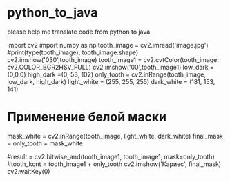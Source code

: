 # python_to_java
please help me translate code from python to java



import cv2
import numpy as np
tooth_image = cv2.imread('image.jpg')
#print(type(tooth_image), tooth_image.shape)
cv2.imshow('030',tooth_image)
tooth_image1 = cv2.cvtColor(tooth_image, cv2.COLOR_BGR2HSV_FULL)
cv2.imshow('00',tooth_image1)
low_dark = (0,0,0)
high_dark =(0, 53, 102)
only_tooth = cv2.inRange(tooth_image, low_dark, high_dark)
light_white = (255, 255, 255)
dark_white = (181, 153, 141)
# Применение белой маски
mask_white = cv2.inRange(tooth_image, light_white, dark_white)
final_mask = only_tooth + mask_white

#result = cv2.bitwise_and(tooth_image1, tooth_image1, mask=only_tooth)
#tooth_kont = tooth_image1 + only_tooth
cv2.imshow('Кариес', final_mask)
cv2.waitKey(0)
